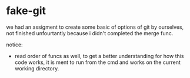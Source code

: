 # fake-git
we had an assigment to create some basic of options of git by ourselves, not finished unfourtantly because i didn't completed the merge func.

notice:
- read order of funcs as well, to get a better understanding for how this code works, it is ment to run from the cmd and works on the current working directory.

